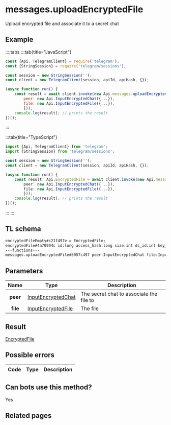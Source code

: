 # messages.uploadEncryptedFile

Upload encrypted file and associate it to a secret chat

## Example

::::tabs
:::tab{title="JavaScript"}

```js
const {Api, TelegramClient} = require('telegram');
const {StringSession} = require('telegram/sessions');

const session = new StringSession('');
const client = new TelegramClient(session, apiId, apiHash, {});

(async function run() {
    const result = await client.invoke(new Api.messages.uploadEncryptedFile({
		peer: new Api.InputEncryptedChat({...}),
		file: new Api.InputEncryptedFile({...}),
		}));
    console.log(result); // prints the result
})();

```

:::

:::tab{title="TypeScript"}

```ts
import {Api, TelegramClient} from 'telegram';
import {StringSession} from 'telegram/sessions';

const session = new StringSession('');
const client = new TelegramClient(session, apiId, apiHash, {});

(async function run() {
    const result: Api.EncryptedFile = await client.invoke(new Api.messages.uploadEncryptedFile({
		peer: new Api.InputEncryptedChat({...}),
		file: new Api.InputEncryptedFile({...}),
		}));
    console.log(result); // prints the result
})();

```

:::
::::

## TL schema

```txt
encryptedFileEmpty#c21f497e = EncryptedFile;
encryptedFile#4a70994c id:long access_hash:long size:int dc_id:int key_fingerprint:int = EncryptedFile;
---functions---
messages.uploadEncryptedFile#5057c497 peer:InputEncryptedChat file:InputEncryptedFile = EncryptedFile;
```

## Parameters

|   Name   | Type                                                                    | Description                              |
| :------: | ----------------------------------------------------------------------- | ---------------------------------------- |
| **peer** | [InputEncryptedChat](https://core.telegram.org/type/InputEncryptedChat) | The secret chat to associate the file to |
| **file** | [InputEncryptedFile](https://core.telegram.org/type/InputEncryptedFile) | The file                                 |

## Result

[EncryptedFile](https://core.telegram.org/type/EncryptedFile)

## Possible errors

| Code | Type | Description |
| :--: | ---- | ----------- |

## Can bots use this method?

Yes

## Related pages
